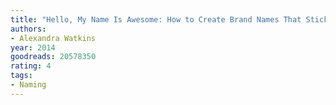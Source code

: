 ```yaml
---
title: "Hello, My Name Is Awesome: How to Create Brand Names That Stick"
authors:
- Alexandra Watkins
year: 2014
goodreads: 20578350
rating: 4
tags:
- Naming
---
```

